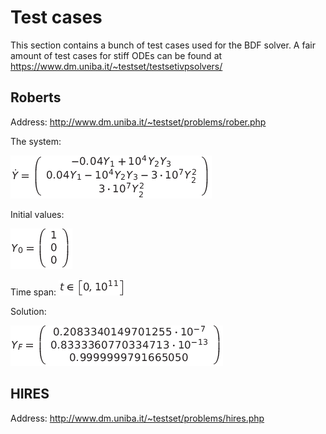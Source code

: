 # Test cases
This section contains a bunch of test cases used for the BDF solver. 
A fair amount of test cases for stiff ODEs can be found at <https://www.dm.uniba.it/~testset/testsetivpsolvers/>

## Roberts
Address: http://www.dm.uniba.it/~testset/problems/rober.php

The system:

![roberts_system](https://github.com/pytaunay/CuSolve/blob/master/res/roberts/images/system.png?raw=true)

Initial values:

![roberts_iv](https://github.com/pytaunay/CuSolve/blob/master/res/roberts/images/iv.png?raw=true "Initial values")

Time span: ![roberts_time](https://github.com/pytaunay/CuSolve/blob/master/res/roberts/images/tspan.png?raw=true "Time span")

Solution:

![roberts_sol](https://github.com/pytaunay/CuSolve/blob/master/res/roberts/images/solution.png?raw=true "Solution")

## HIRES
Address: http://www.dm.uniba.it/~testset/problems/hires.php


